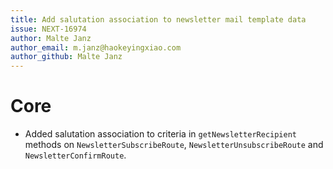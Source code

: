 ```yaml
---
title: Add salutation association to newsletter mail template data
issue: NEXT-16974
author: Malte Janz
author_email: m.janz@haokeyingxiao.com 
author_github: Malte Janz
---
```

# Core
* Added salutation association to criteria in `getNewsletterRecipient` methods on `NewsletterSubscribeRoute`, `NewsletterUnsubscribeRoute` and `NewsletterConfirmRoute`.

